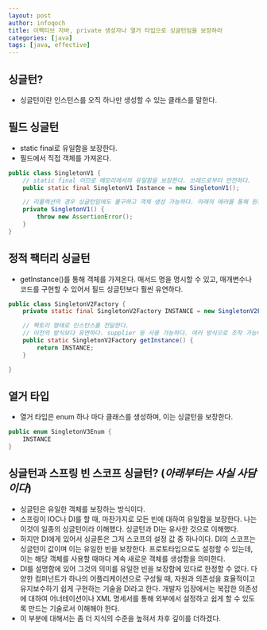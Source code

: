 ```yaml
---
layout: post
author: infoqoch
title: 이펙티브 자바, private 생성자나 열거 타입으로 싱글턴임을 보장하라
categories: [java]
tags: [java, effective]
---
```


## 싱글턴?
- 싱글턴이란 인스턴스를 오직 하나만 생성할 수 있는 클래스를 말한다. 

## 필드 싱글턴
- static final로 유일함을 보장한다. 
- 필드에서 직접 객체를 가져온다. 

```java
public class SingletonV1 {
	// static final 이므로 메모리에서의 유일함을 보장한다. 쓰레드로부터 안전하다.
	public static final SingletonV1 Instance = new SingletonV1();

	// 리플렉션의 경우 싱글턴임에도 불구하고 객체 생성 가능하다. 아래의 에러를 통해 원천적으로 싱글턴의 재생성을 막는다.
	private SingletonV1() {
		throw new AssertionError();
	}
}
```

## 정적 팩터리 싱글턴
- getInstance()를 통해 객체를 가져온다. 매서드 명을 명시할 수 있고, 매개변수나 코드를 구현할 수 있어서 필드 싱글턴보다 훨씬 유연하다.

```java
public class SingletonV2Factory {
	private static final SingletonV2Factory INSTANCE = new SingletonV2Factory();

	// 팩토리 형태로 인스턴스를 전달한다.
	// 이전의 방식보다 유연하다. supplier 등 사용 가능하다. 여러 방식으로 조작 가능하다.
	public static SingletonV2Factory getInstance() {
		return INSTANCE;
	}

}
```

## 열거 타입
- 열거 타입은 enum 하나 마다 클래스를 생성하며, 이는 싱글턴을 보장한다.

```java
public enum SingletonV3Enum {
	INSTANCE
}
```

## 싱글턴과 스프링 빈 스코프 싱글턴? (_아래부터는 사실 사담이다_)
- 싱글턴은 유일한 객체를 보장하는 방식이다.
- 스프링이 IOC나 DI를 할 때, 마찬가지로 모든 빈에 대하여 유일함을 보장한다. 나는 이것이 일종의 싱글턴이라 이해했다. 싱글턴과 DI는 유사한 것으로 이해했다. 
- 하지만 DI에게 있어서 싱글톤은 그저 스코프의 설정 값 중 하나이다. DI의 스코프는 싱글턴이 값이며 이는 유일한 빈을 보장한다. 프로토타입으로도 설정할 수 있는데, 이는 해당 객체를 사용할 때마다 계속 새로운 객체를 생성함을 의미한다. 
- DI를 설명함에 있어 그것의 의미를 유일한 빈을 보장함에 있다로 한정할 수 없다. 다양한 컴퍼넌트가 하나의 어플리케이션으로 구성될 때, 자원과 의존성을 효율적이고 유지보수하기 쉽게 구현하는 기술을 DI라고 한다. 개발자 입장에서는 복잡한 의존성에 대하여 어너테이션이나 XML 명세서를 통해 외부에서 설정하고 쉽게 할 수 있도록 만드는 기술로서 이해해야 한다. 
- 이 부분에 대해서는 좀 더 지식의 수준을 높혀서 차후 깊이를 더하겠다. 